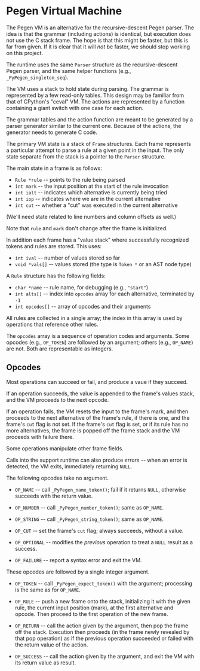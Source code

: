 Pegen Virtual Machine
=====================

The Pegen VM is an alternative for the recursive-descent Pegen parser.
The idea is that the grammar (including actions) is identical, but
execution does not use the C stack frame.  The hope is that this might
be faster, but this is far from given.  If it is clear that it will
*not* be faster, we should stop working on this project.

The runtime uses the same `Parser` structure as the recursive-descent
Pegen parser, and the same helper functions
(e.g., `_PyPegen_singleton_seq`).

The VM uses a stack to hold state during parsing.  The grammar is
represented by a few read-only tables.  This design may be familiar
from that of CPython's "ceval" VM.  The actions are represented by a
function containing a giant switch with one case for each action.

The grammar tables and the action function are meant to be generated
by a parser generator similar to the current one.  Because of the
actions, the generator needs to generate C code.

The primary VM state is a stack of `Frame` structures.  Each frame
represents a particular attempt to parse a rule at a given point in
the input.  The only state separate from the stack is a pointer to the
`Parser` structure.

The main state in a frame is as follows:

- `Rule *rule`   -- points to the rule being parsed
- `int mark`     -- the input position at the start of the rule invocation
- `int ialt`     -- indicates which alternative is currently being tried
- `int iop`      -- indicates where we are in the current alternative
- `int cut`      -- whether a "cut" was executed in the current alternative

(We'll need state related to line numbers and column offsets as well.)

Note that `rule` and `mark` don't change after the frame is initialized.

In addition each frame has a "value stack" where successfully
recognized tokens and rules are stored.  This uses:

- `int ival`     -- number of values stored so far
- `void *vals[]` -- values stored (the type is `Token *` or an AST node type)

A `Rule` structure has the following fields:

- `char *name`    -- rule name, for debugging (e.g., `"start"`)
- `int alts[]`    -- index into `opcodes` array for each alternative,
                     terminated by `-1`
- `int opcodes[]` -- array of opcodes and their arguments

All rules are collected in a single array; the index in this array
is used by operations that reference other rules.

The `opcodes` array is a sequence of operation codes and arguments.
Some opcodes (e.g., `OP_TOKEN`) are followed by an argument; others
(e.g., `OP_NAME`) are not.  Both are representable as integers.

Opcodes
-------

Most operations can succeed or fail, and produce a vaue if they
succeed.

If an operation succeeds, the value is appended to the frame's values
stack, and the VM proceeds to the next opcode.

If an operation fails, the VM resets the input to the frame's mark,
and then proceeds to the next alternative of the frame's rule, if
there is one, and the frame's `cut` flag is not set.  If the frame's
`cut` flag is set, or if its rule has no more alternatives, the frame
is popped off the frame stack and the VM proceeds with failure there.

Some operations manipulate other frame fields.

Calls into the support runtime can also produce *errors* -- when an
error is detected, the VM exits, immediately returning `NULL`.

The following opcodes take no argument.

- `OP_NAME` -- call `_PyPegen_name_token()`; fail if it returns
  `NULL`, otherwise succeeds with the return value.

- `OP_NUMBER` -- call `_PyPegen_number_token()`; same as `OP_NAME`.

- `OP_STRING` -- call `_PyPegen_string_token()`; same as `OP_NAME`.

- `OP_CUT` -- set the frame's `cut` flag; always succeeds, without a
  value.

- `OP_OPTIONAL` -- modifies the *previous* operation to treat a `NULL`
  result as a success.

- `OP_FAILURE` -- report a syntax error and exit the VM.

These opcodes are followed by a single integer argument.

- `OP_TOKEN` -- call `_PyPegen_expect_token()` with the argument;
  processing is the same as for `OP_NAME`.

- `OP_RULE` -- push a new frame onto the stack, initializing it with
  the given rule, the current input position (mark), at the first
  alternative and opcode.  Then proceed to the first operation of the
  new frame.

- `OP_RETURN` -- call the action given by the argument, then pop the
  frame off the stack.  Execution then proceeds (in the frame newly
  revealed by that pop operation) as if the previous operation
  succeeded or failed with the return value of the action.

- `OP_SUCCESS` -- call the action given by the argument, and exit the
  VM with its return value as result.

